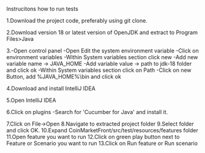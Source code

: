 Instrucitons how to run tests

1.Download the project code, preferably using git clone. 

2.Download version 18 or latest version of OpenJDK and extract to Program Files>Java 

3.-Open control panel 
  -Open Edit the system environment variable 
  -Click on environment variables
  -Within System variables section click new
  -Add new variable name -> JAVA_HOME
  -Add variable value -> path to jdk-18 folder and click ok
  -Within System variables section click on Path 
  -Click on new Button, add %JAVA_HOME%\bin and click ok 

4.Download and install IntelliJ IDEA 

5.Open IntelliJ IDEA

6.Click on plugins 
   -Search for 'Cucumber for Java' and install it.

7.Click on File->Open
8.Navigate to extracted project folder
9.Select folder and click OK.
10.Expand CoinMarketFront/src/test/resources/features folder
11.Open feature you want to run
12.Click on green play button next to Feature or Scenario you want to run
13.Click on Run feature or Run scenario
 	
